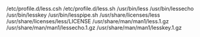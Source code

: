 /etc/profile.d/less.csh
/etc/profile.d/less.sh
/usr/bin/less
/usr/bin/lessecho
/usr/bin/lesskey
/usr/bin/lesspipe.sh
/usr/share/licenses/less
/usr/share/licenses/less/LICENSE
/usr/share/man/man1/less.1.gz
/usr/share/man/man1/lessecho.1.gz
/usr/share/man/man1/lesskey.1.gz
